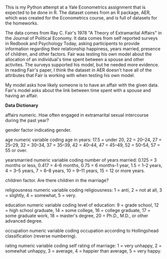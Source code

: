 This is my Python attempt at a Yale Econometrics assignment that is expected to be done in R.
The dataset comes from an R package, AER, which was created for the Econometrics course, and is full of datasets for the homeworks.

The data comes from Ray C. Fair's 1978 "A Theory of Extramarital Affairs" in the Journal of Political Economy. It data comes from self reported surveys in Redbook and Psychology Today, asking participents to provide information regarding their relationship happiness, years married, presence of children, and other factors. 
Fair was testing his own model about the allocation of an individual's time spent between a spouse and other activites. The surveys supported his model, but he needed more evidence.
In reading Fair's paper, I think the dataset in AER doesn't have all of the attributes that Fair is working with when testing his own model.

My model asks how likely someone is to have an affair with the given data. Fair's model asks about the link between time spent with a spouse and having an affair.

**Data Dictionary**

affairs
numeric. How often engaged in extramarital sexual intercourse during the past year?

gender
factor indicating gender.

age
numeric variable coding age in years: 17.5 = under 20, 22 = 20–24, 27 = 25–29, 32 = 30–34, 37 = 35–39, 42 = 40–44, 47 = 45–49, 52 = 50–54, 57 = 55 or over.

yearsmarried
numeric variable coding number of years married: 0.125 = 3 months or less, 0.417 = 4–6 months, 0.75 = 6 months–1 year, 1.5 = 1–2 years, 4 = 3–5 years, 7 = 6–8 years, 10 = 9–11 years, 15 = 12 or more years.

children
factor. Are there children in the marriage?

religiousness
numeric variable coding religiousness: 1 = anti, 2 = not at all, 3 = slightly, 4 = somewhat, 5 = very.

education
numeric variable coding level of education: 9 = grade school, 12 = high school graduate, 14 = some college, 16 = college graduate, 17 = some graduate work, 18 = master's degree, 20 = Ph.D., M.D., or other advanced degree.

occupation
numeric variable coding occupation according to Hollingshead classification (reverse numbering).

rating
numeric variable coding self rating of marriage: 1 = very unhappy, 2 = somewhat unhappy, 3 = average, 4 = happier than average, 5 = very happy.

